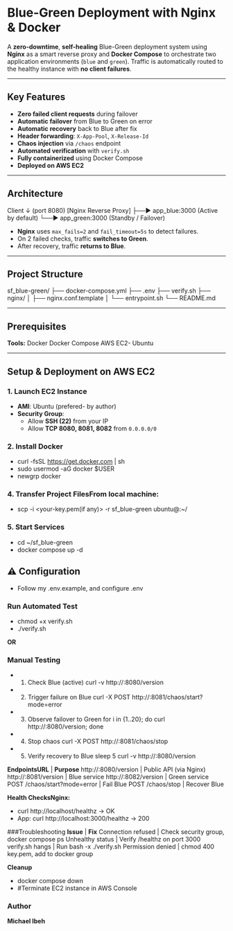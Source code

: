 # Blue-Green Deployment with Nginx & Docker

A **zero-downtime**, **self-healing** Blue-Green deployment system using **Nginx** as a smart reverse proxy and **Docker Compose** to orchestrate two application environments (`blue` and `green`). Traffic is automatically routed to the healthy instance with **no client failures**.

---

## Key Features

- **Zero failed client requests** during failover
- **Automatic failover** from Blue to Green on error
- **Automatic recovery** back to Blue after fix
- **Header forwarding**: `X-App-Pool`, `X-Release-Id`
- **Chaos injection** via `/chaos` endpoint
- **Automated verification** with `verify.sh`
- **Fully containerized** using Docker Compose
- **Deployed on AWS EC2**

---

## Architecture
Client
   ↓ (port 8080)
[Nginx Reverse Proxy]
   ├──► app_blue:3000  (Active by default)
   └──► app_green:3000 (Standby / Failover)


- **Nginx** uses `max_fails=2` and `fail_timeout=5s` to detect failures.
- On 2 failed checks, traffic **switches to Green**.
- After recovery, traffic **returns to Blue**.

---

## Project Structure
sf_blue-green/
├── docker-compose.yml
├── .env
├── verify.sh
├── nginx/
│   ├── nginx.conf.template
│   └── entrypoint.sh
└── README.md


---

## Prerequisites

**Tools:**
  Docker 
  Docker Compose 
  AWS EC2- Ubuntu

---

## Setup & Deployment on AWS EC2

### 1. Launch EC2 Instance
- **AMI**: Ubuntu (prefered- by author) 
- **Security Group**:
  - Allow **SSH (22)** from your IP
  - Allow **TCP 8080, 8081, 8082** from `0.0.0.0/0`

### 2. Install Docker
- curl -fsSL https://get.docker.com | sh
- sudo usermod -aG docker $USER
- newgrp docker

### 4. Transfer Project FilesFrom local machine:
- scp -i <your-key.pem(if any)> -r sf_blue-green ubuntu@<ec2-public-ip>:~/

### 5. Start Services
-  cd ~/sf_blue-green
-  docker compose up -d

## ⚠ Configuration
- Follow my .env.example, and configure .env 

### Run Automated Test
-  chmod +x verify.sh
-  ./verify.sh

**OR**

### Manual Testing
- 1. Check Blue (active)
curl -v http://<ec2-ip>:8080/version

- 2. Trigger failure on Blue
curl -X POST http://<ec2-ip>:8081/chaos/start?mode=error

- 3. Observe failover to Green
for i in {1..20}; do curl http://<ec2-ip>:8080/version; done

- 4. Stop chaos
curl -X POST http://<ec2-ip>:8081/chaos/stop

- 5. Verify recovery to Blue
sleep 5
curl -v http://<ec2-ip>:8080/version

**EndpointsURL**               |    **Purpose**
http://<ip>:8080/version       |   Public API (via Nginx)
http://<ip>:8081/version       |   Blue service
http://<ip>:8082/version       |   Green service
POST /chaos/start?mode=error   |   Fail Blue
POST /chaos/stop               |   Recover Blue

**Health ChecksNginx:**
- curl http://localhost/healthz → OK
- App: curl http://localhost:3000/healthz → 200

###Troubleshooting
**Issue**               | **Fix**
Connection refused      | Check security group, docker compose ps
Unhealthy status        | Verify /healthz on port 3000
verify.sh hangs         | Run bash -x ./verify.sh
Permission denied       | chmod 400 key.pem, add to docker group

**Cleanup**
- docker compose down
- #Terminate EC2 instance in AWS Console

### Author
**Michael Ibeh**
